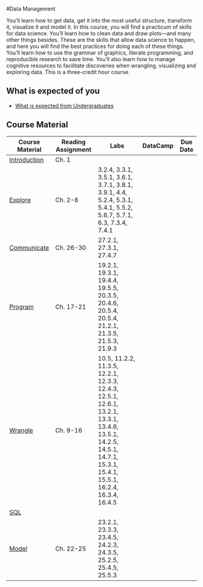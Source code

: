 #Data Management

You’ll learn how to get data, get it into the most useful structure, transform it, visualize it and model it. In this course, you will find a practicum of skills for data science. You’ll learn how to clean data and draw plots—and many other things besides. These are the skills that allow data science to happen, and here you will find the best practices for doing each of these things. You’ll learn how to use the grammar of graphics, literate programming, and reproducible research to save time. You’ll also learn how to manage cognitive resources to facilitate discoveries when wrangling, visualizing and exploring data. This is a three-credit hour course. 

## What is expected of you

- [What is expected from Undergraduates](../what_is_expected_undergrad.md)

## Course Material

| **Course Material** | **Reading Assignment** | **Labs**                                                                                                                                                             | **DataCamp** | **Due Date** |
|---------------------|------------------------|----------------------------------------------------------------------------------------------------------------------------------------------------------------------|--------------|--------------|
| [Introduction](https://r4ds.had.co.nz/introduction.html)    | Ch. 1                  |                                                                                                                                                                      |              |              |
| [Explore](https://r4ds.had.co.nz/explore-intro.html)         | Ch. 2-8                | 3.2.4, 3.3.1, 3.5.1, 3.6.1, 3.7.1, 3.8.1, 3.9.1, 4.4, 5.2.4, 5.3.1, 5.4.1, 5.5.2, 5.6.7, 5.7.1, 6.3, 7.3.4, 7.4.1                                                    |              |              |
| [Communicate](https://r4ds.had.co.nz/communicate-intro.html)     | Ch. 26-30              | 27.2.1, 27.3.1, 27.4.7                                                                                                                                               |              |              |
| [Program](https://r4ds.had.co.nz/program-intro.html)         | Ch. 17-21              | 19.2.1, 19.3.1, 19.4.4, 19.5.5, 20.3.5, 20.4.6, 20.5.4, 20.5.4, 21.2.1, 21.3.5, 21.5.3, 21.9.3                                                                       |              |              |
| [Wrangle](https://r4ds.had.co.nz/wrangle-intro.html)         | Ch. 9-16               | 10.5, 11.2.2, 11.3.5, 12.2.1, 12.3.3, 12.4.3, 12.5.1, 12.6.1, 13.2.1, 13.3.1, 13.4.6, 13.5.1, 14.2.5, 14.5.1, 14.7.1, 15.3.1, 15.4.1, 15.5.1, 16.2.4, 16.3.4, 16.4.5 |              |              |
| [SQL]()             |                        |                                                                                                                                                                      |              |              |
| [Model](https://r4ds.had.co.nz/model-intro.html)           | Ch. 22-25              | 23.2.1, 23.3.3, 23.4.5, 24.2.3, 24.3.5, 25.2.5, 25.4.5, 25.5.3                                                                                                       |              |              |

